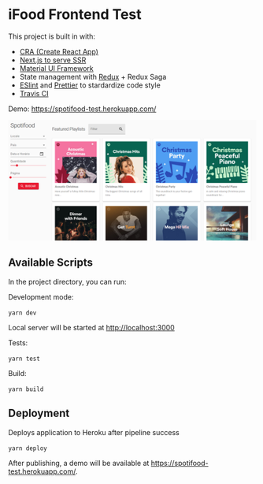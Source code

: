 # iFood Frontend Test

This project is built in with:

- [CRA (Create React App)](https://github.com/facebook/create-react-app)
- [Next.js to serve SSR](https://nextjs.org/docs)
- [Material UI Framework](https://material-ui.com/pt/)
- State management with [Redux](https://redux.js.org/) + Redux Saga
- [ESlint](https://eslint.org/) and [Prettier](https://prettier.io/) to stardardize code style
- [Travis CI](https://travis-ci.com/)

Demo: <https://spotifood-test.herokuapp.com/>

![Spotifood](./screenshot.png)

## Available Scripts

In the project directory, you can run:

Development mode:

`yarn dev`

Local server will be started at <http://localhost:3000>

Tests:

`yarn test`

Build:

`yarn build`

## Deployment

Deploys application to Heroku after pipeline success

`yarn deploy`

After publishing, a demo will be available at <https://spotifood-test.herokuapp.com/>.
